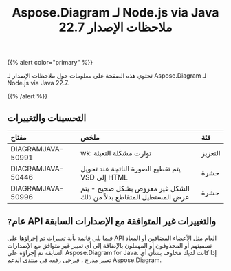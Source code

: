 ﻿---
title: Aspose.Diagram لـ Node.js via Java 22.7 ملاحظات الإصدار
type: docs
weight: 21
url: /ar/java/aspose-diagram-for-node-js-via-java-22-7-release-notes/
---
{{% alert color="primary" %}}

تحتوي هذه الصفحة على معلومات حول ملاحظات الإصدار لـ Aspose.Diagram لـ Node.js via Java 22.7.

{{% /alert %}}
## **التحسينات والتغييرات**  ##

|**مفتاح**|**ملخص**|**فئة**|
|:- |:- |:- |
|DIAGRAMJAVA-50991|wk: توارث مشكلة التعبئة|التعزيز|
|DIAGRAMJAVA-50446|يتم تقطيع الصورة الناتجة عند تحويل VSD إلى HTML|حشرة|
|DIAGRAMJAVA-50996|الشكل غير معروض بشكل صحيح - يتم عرض المستطيل المتقاطع بدلاً من ذلك|حشرة|

## `?`**عام API والتغييرات غير المتوافقة مع الإصدارات السابقة**
فيما يلي قائمة بأية تغييرات تم إجراؤها على API العام مثل الأعضاء المضافين أو المعاد تسميتهم أو المحذوفون أو المهملون بالإضافة إلى أي تغيير غير متوافق مع الإصدارات السابقة تم إجراؤه على Aspose.Diagram for Java. إذا كانت لديك مخاوف بشأن أي تغيير مدرج ، فيرجى رفعه في منتدى الدعم Aspose.Diagram.
